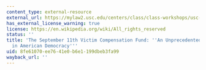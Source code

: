 ```yaml
---
content_type: external-resource
external_url: https://mylaw2.usc.edu/centers/class/class-workshops/usc-legal-studies-working-papers/documents/05_7_paper.pdf
has_external_license_warning: true
license: https://en.wikipedia.org/wiki/All_rights_reserved
status: ''
title: 'The September 11th Victim Compensation Fund: ''An Unprecedented Experiment
  in American Democracy'''
uid: 8fe61070-ee76-41e0-b6e1-199dbeb3fa99
wayback_url: ''
---
```

